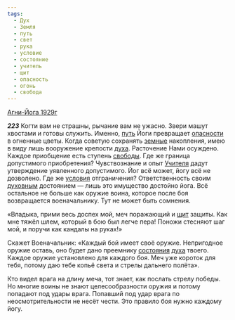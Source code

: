 ```yaml
---
tags:
  - Дух
  - Земля
  - путь
  - свет
  - рука
  - условие
  - состояние
  - учитель
  - щит
  - опасность
  - огонь
  - свобода
---
```


[Агни-Йога 1929г](https://127.0.0.1:4002/agni/1929)

___223___
Когти вам не страшны, рычание вам не ужасно. Звери машут хвостами и готовы служить. Именно, [путь](../../../tags/#путь) Йоги превращает [опасности](../../../tags/#опасность) в огненные цветы. Когда советую сохранять [земные](../../../tags/#Земля) накопления, имею в виду лишь вооружение крепости [духа](../../../tags/#Дух). Расточение Нами осуждено. Каждое приобщение есть ступень [свободы](../../../tags/#свобода). Где же граница допустимого приобретения? Чувствознание и опыт [Учителя](../../../tags/#учитель) дадут утверждение уявленного допустимого. Йог всё может, йогу всё не дозволено. Где же [условия](../../../tags/#условие) отграничения? Ответственность своим [духовным](../../../tags/#Дух) достоянием — лишь это имущество достойно йога. Всё остальное не больше как оружие воина, которое после боя возвращается военачальнику. Тут не может быть сомнения.   

«Владыка, прими весь доспех мой, меч поражающий и [щит](../../../tags/#щит) защиты. Как мне тяжёл шлем, который в бою был легче пера! Поножи стесняют шаг мой, и поручи как кандалы на руках!»   

Скажет Военачальник: «Каждый бой имеет своё оружие. Непригодное оружие оставь, оно будет дано преемнику [состояния](../../../tags/#состояние) [духа](../../../tags/#Дух) твоего. Каждое оружие установлено для каждого боя. Меч уже короток для тебя, потому даю тебе копьё света и стрелы дальнего полёта».   

Кто видел врага на длину меча, тот знает, как послать стрелу победы. Но многие воины не знают целесообразности оружия и потому попадают под удары врага. Попавший под удар врага по неосмотрительности не несёт чести. Это правило боя нужно каждому йогу.